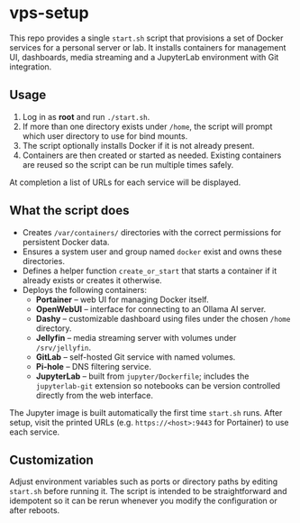 # vps-setup

This repo provides a single `start.sh` script that provisions a set of Docker
services for a personal server or lab. It installs containers for management
UI, dashboards, media streaming and a JupyterLab environment with Git
integration.

## Usage
1. Log in as **root** and run `./start.sh`.
2. If more than one directory exists under `/home`, the script will prompt
   which user directory to use for bind mounts.
3. The script optionally installs Docker if it is not already present.
4. Containers are then created or started as needed. Existing containers are
   reused so the script can be run multiple times safely.

At completion a list of URLs for each service will be displayed.

## What the script does
- Creates `/var/containers/` directories with the correct permissions for
  persistent Docker data.
- Ensures a system user and group named `docker` exist and owns these
  directories.
- Defines a helper function `create_or_start` that starts a container if it
  already exists or creates it otherwise.
- Deploys the following containers:
  - **Portainer** – web UI for managing Docker itself.
  - **OpenWebUI** – interface for connecting to an Ollama AI server.
  - **Dashy** – customizable dashboard using files under the chosen `/home`
    directory.
  - **Jellyfin** – media streaming server with volumes under `/srv/jellyfin`.
  - **GitLab** – self-hosted Git service with named volumes.
  - **Pi-hole** – DNS filtering service.
  - **JupyterLab** – built from `jupyter/Dockerfile`; includes the
    `jupyterlab-git` extension so notebooks can be version controlled directly
    from the web interface.

The Jupyter image is built automatically the first time `start.sh` runs. After
setup, visit the printed URLs (e.g. `https://<host>:9443` for Portainer) to use
each service.

## Customization
Adjust environment variables such as ports or directory paths by editing
`start.sh` before running it. The script is intended to be straightforward and
idempotent so it can be rerun whenever you modify the configuration or after
reboots.
